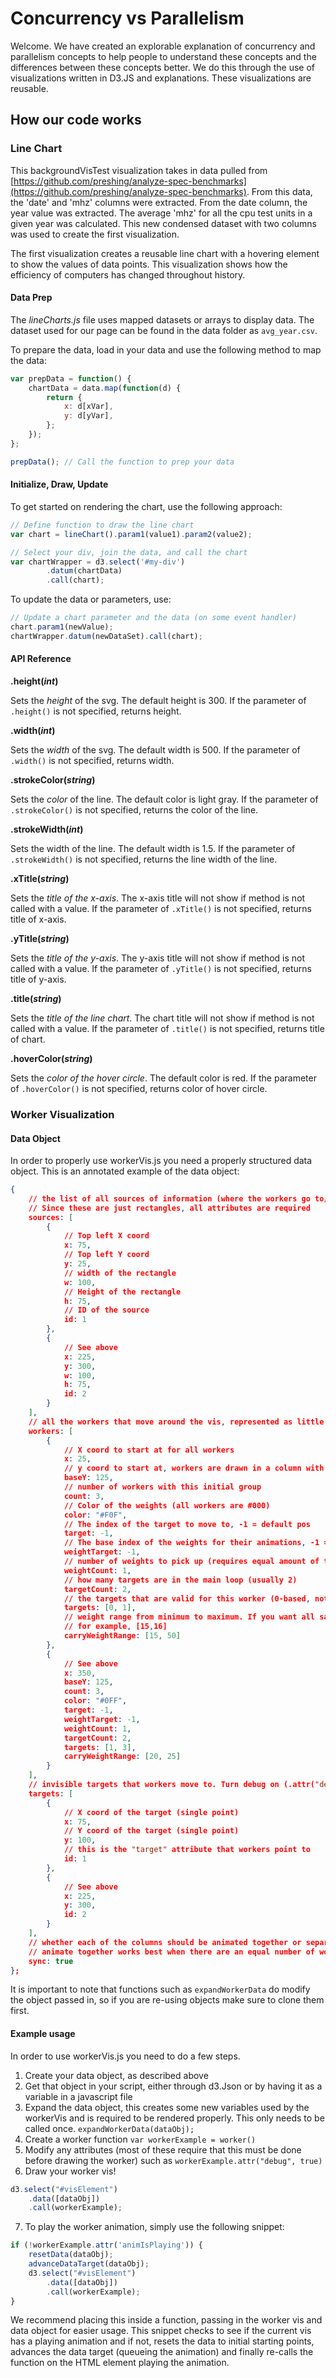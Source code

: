 # Concurrency vs Parallelism

Welcome. We have created an explorable explanation of concurrency and parallelism concepts to help people to understand these concepts and the differences between these concepts better. We do this through the use of visualizations written in D3.JS and explanations. These visualizations are reusable.

## How our code works

### Line Chart

This backgroundVisTest visualization takes in data pulled from [https://github.com/preshing/analyze-spec-benchmarks](https://github.com/preshing/analyze-spec-benchmarks). From this data, the 'date' and 'mhz' columns were extracted. From the date column, the year value was extracted. The average 'mhz' for all the cpu test units in a given year was calculated. This new condensed dataset with two columns was used to create the first visualization. 

The first visualization creates a reusable line chart with a hovering element to show the values of data points. This visualization shows how the efficiency of computers has changed throughout history.

#### Data Prep

The *lineCharts.js* file uses mapped datasets or arrays to display data.
The dataset used for our page can be found in the data folder as `avg_year.csv`.

To prepare the data, load in your data and use the following method to map the data:

```js
var prepData = function() {
    chartData = data.map(function(d) {
        return {
            x: d[xVar],
            y: d[yVar],
        };
    });
};

prepData(); // Call the function to prep your data
```

#### Initialize, Draw, Update

To get started on rendering the chart, use the following approach:

```js
// Define function to draw the line chart
var chart = lineChart().param1(value1).param2(value2);

// Select your div, join the data, and call the chart
var chartWrapper = d3.select('#my-div')
        .datum(chartData) 
        .call(chart); 
```

To update the data or parameters, use:

```js
// Update a chart parameter and the data (on some event handler)
chart.param1(newValue);
chartWrapper.datum(newDataSet).call(chart);
```

#### API Reference

**.height(*int*)**

Sets the *height* of the svg. The default height is 300.
If the parameter of `.height()` is not specified, returns height.

**.width(*int*)**

Sets the *width* of the svg. The default width is 500.
If the parameter of `.width()` is not specified, returns width.

**.strokeColor(*string*)**

Sets the *color* of the line. The default color is light gray.
If the parameter of `.strokeColor()` is not specified, returns the color of the line.

**.strokeWidth(*int*)**

Sets the width of the line. The default width is 1.5.
If the parameter of `.strokeWidth()` is not specified, returns the line width of the line.

**.xTitle(*string*)**

Sets the *title of the x-axis*. The x-axis title will not show if method is not called with a value.
If the parameter of `.xTitle()` is not specified, returns title of x-axis.

**.yTitle(*string*)**

Sets the *title of the y-axis*. The y-axis title will not show if method is not called with a value.
If the parameter of `.yTitle()` is not specified, returns title of y-axis. 

**.title(*string*)**

Sets the *title of the line chart*. The chart title will not show if method is not called with a value.
If the parameter of `.title()` is not specified, returns title of chart.

**.hoverColor(*string*)**

Sets the *color of the hover circle*. The default color is red.
If the parameter of `.hoverColor()` is not specified, returns color of hover circle.

### Worker Visualization

#### Data Object
In order to properly use workerVis.js you need a properly structured data object. This is an annotated example of the data object:
```json
{
    // the list of all sources of information (where the workers go to/from, that are drawn)
    // Since these are just rectangles, all attributes are required
    sources: [
        {
            // Top left X coord
            x: 75,
            // Top left Y coord
            y: 25,
            // width of the rectangle
            w: 100,
            // Height of the rectangle
            h: 75,
            // ID of the source
            id: 1
        },
        {
            // See above
            x: 225,
            y: 300,
            w: 100,
            h: 75,
            id: 2
        }
    ],
    // all the workers that move around the vis, represented as little people
    workers: [
        {
            // X coord to start at for all workers
            x: 25,
            // y coord to start at, workers are drawn in a column with some offset
            baseY: 125,
            // number of workers with this initial group
            count: 3,
            // Color of the weights (all workers are #000)
            color: "#F0F",
            // The index of the target to move to, -1 = default pos
            target: -1,
            // The base index of the weights for their animations, -1 = default pos
            weightTarget: -1,
            // number of weights to pick up (requires equal amount of target loops)
            weightCount: 1,
            // how many targets are in the main loop (usually 2)
            targetCount: 2,
            // the targets that are valid for this worker (0-based, not ID based!)
            targets: [0, 1],
            // weight range from minimum to maximum. If you want all same weights set it to [x, x+1]. Weights must be > 0
            // for example, [15,16]
            carryWeightRange: [15, 50]
        },
        {
            // See above
            x: 350,
            baseY: 125,
            count: 3,
            color: "#0FF",
            target: -1,
            weightTarget: -1,
            weightCount: 1,
            targetCount: 2,
            targets: [1, 3],
            carryWeightRange: [20, 25]
        }
    ],
    // invisible targets that workers move to. Turn debug on (.attr("debug", true); in order to render them on the screen)
    targets: [
        {
            // X coord of the target (single point)
            x: 75,
            // Y coord of the target (single point)
            y: 100,
            // this is the "target" attribute that workers point to
            id: 1
        },
        {
            // See above
            x: 225,
            y: 300,
            id: 2
        }
    ],
    // whether each of the columns should be animated together or separate
    // animate together works best when there are an equal number of worker groups and input/output
    sync: true
};
```
It is important to note that functions such as `expandWorkerData` do modify the object passed in, so if you are re-using objects make sure to clone them first.

#### Example usage
In order to use workerVis.js you need to do a few steps.
1. Create your data object, as described above
2. Get that object in your script, either through d3.Json or by having it as a variable in a javascript file
3. Expand the data object, this creates some new variables used by the workerVis and is required to be rendered properly. This only needs to be called once. `expandWorkerData(dataObj);`
4. Create a worker function `var workerExample = worker()`
5. Modify any attributes (most of these require that this must be done before drawing the worker) such as `workerExample.attr("debug", true)`
6. Draw your worker vis!
```javascript
d3.select("#visElement")
    .data([dataObj])
    .call(workerExample);
```
7. To play the worker animation, simply use the following snippet:
```javascript
if (!workerExample.attr('animIsPlaying')) {
    resetData(dataObj);
    advanceDataTarget(dataObj);
    d3.select("#visElement")
        .data([dataObj])
        .call(workerExample);
}
```
We recommend placing this inside a function, passing in the worker vis and data object for easier usage. This snippet checks to see if the current vis has a playing animation and if not, resets the data to initial starting points, advances the data target (queueing the animation) and finally re-calls the function on the HTML element playing the animation.